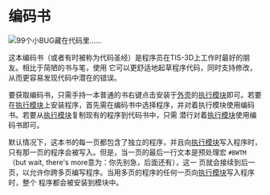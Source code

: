 # 编码书
![99个小BUG藏在代码里……](item:tis3d:code_book)

这本编码书（或者有时被称为代码圣经）是程序员在TIS-3D上工作时最好的朋友。相比于简陋的书与笔，使用 它可以更舒适地起草程序代码，同时支持修改，从而更容易发现代码中潜在的错误。

要获取编码书，只需手持一本普通的书右键点击安装于[外壳](../block/casing.md)的[执行模块](execution_module.md)即可。若要在[执行模块](execution_module.md)上安装程序，首先需在编码书中选择程序，并对着执行模块使用编码书。若要从[执行模块](execution_module.md)复制现有的程序到代码书中，只需 潜行对着[执行模块](execution_module.md)使用编码书即可。

默认情况下，这本书的每一页都包含了独立的程序，并且向[执行模块](execution_module.md)写入程序时，只有那一页的程序会被写入。但是，当一页的最后一行文本是预处理宏 `#BWTM`（but wait, there's more意为：你先别急，后面还有），这一 页就会接续到后一页，以允许你跨多页编写程序。当用多页的程序的任何一页向[执行模块](execution_module.md)写入程序时，整个 程序都会被安装到模块中。
